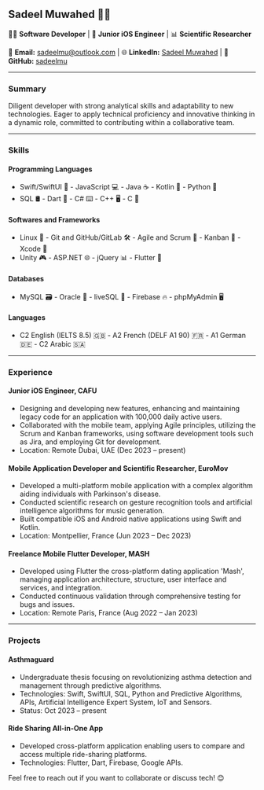 ## Sadeel Muwahed 👩‍💻

👩‍💻 **Software Developer** | 📱 **Junior iOS Engineer** | 📊 **Scientific Researcher**

📧 **Email:** sadeelmu@outlook.com | 🌐 **LinkedIn:** [Sadeel Muwahed](https://www.linkedin.com/in/sadeel-muwahed/) | 🐙 **GitHub:** [sadeelmu](https://github.com/sadeelmu)

---

### Summary

Diligent developer with strong analytical skills and adaptability to new technologies. Eager to apply technical proficiency and innovative thinking in a dynamic role, committed to contributing within a collaborative team.

---

### Skills

#### Programming Languages
- Swift/SwiftUI 📱 - JavaScript 💻 - Java ☕ - Kotlin 🚀 - Python 🐍
- SQL 🛢️ - Dart 🎯 - C# ⌨️ - C++ 🖥️ - C 📝

#### Softwares and Frameworks
- Linux 🐧 - Git and GitHub/GitLab 🛠️ - Agile and Scrum 🔄 - Kanban 📌 - Xcode 📱
- Unity 🎮 - ASP.NET 🌐 - jQuery 📊 - Flutter 🦋

#### Databases
- MySQL 🗃️ - Oracle 🏺 - liveSQL 💾 - Firebase 🔥 - phpMyAdmin 🖥️

#### Languages
- C2 English (IELTS 8.5) 🇬🇧 - A2 French (DELF A1 90) 🇫🇷 - A1 German 🇩🇪 - C2 Arabic 🇸🇦

---


### Experience

#### Junior iOS Engineer, CAFU
- Designing and developing new features, enhancing and maintaining legacy code for an application with 100,000 daily active users.
- Collaborated with the mobile team, applying Agile principles, utilizing the Scrum and Kanban frameworks, using software development tools such as Jira, and employing Git for development.
- Location: Remote Dubai, UAE (Dec 2023 – present)

#### Mobile Application Developer and Scientific Researcher, EuroMov
- Developed a multi-platform mobile application with a complex algorithm aiding individuals with Parkinson's disease.
- Conducted scientific research on gesture recognition tools and artificial intelligence algorithms for music generation.
- Built compatible iOS and Android native applications using Swift and Kotlin.
- Location: Montpellier, France (Jun 2023 – Dec 2023)

#### Freelance Mobile Flutter Developer, MASH
- Developed using Flutter the cross-platform dating application 'Mash', managing application architecture, structure, user interface and services, and integration.
- Conducted continuous validation through comprehensive testing for bugs and issues.
- Location: Remote Paris, France (Aug 2022 – Jan 2023)

---
### Projects

#### Asthmaguard
- Undergraduate thesis focusing on revolutionizing asthma detection and management through predictive algorithms.
- Technologies: Swift, SwiftUI, SQL, Python and Predictive Algorithms, APIs, Artificial Intelligence Expert System, IoT and Sensors.
- Status: Oct 2023 – present

#### Ride Sharing All-in-One App
- Developed cross-platform application enabling users to compare and access multiple ride-sharing platforms.
- Technologies: Flutter, Dart, Firebase, Google APIs.


Feel free to reach out if you want to collaborate or discuss tech! 😊
